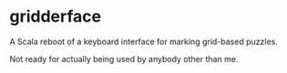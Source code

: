 gridderface
===========

A Scala reboot of a keyboard interface for marking grid-based puzzles.

Not ready for actually being used by anybody other than me.
